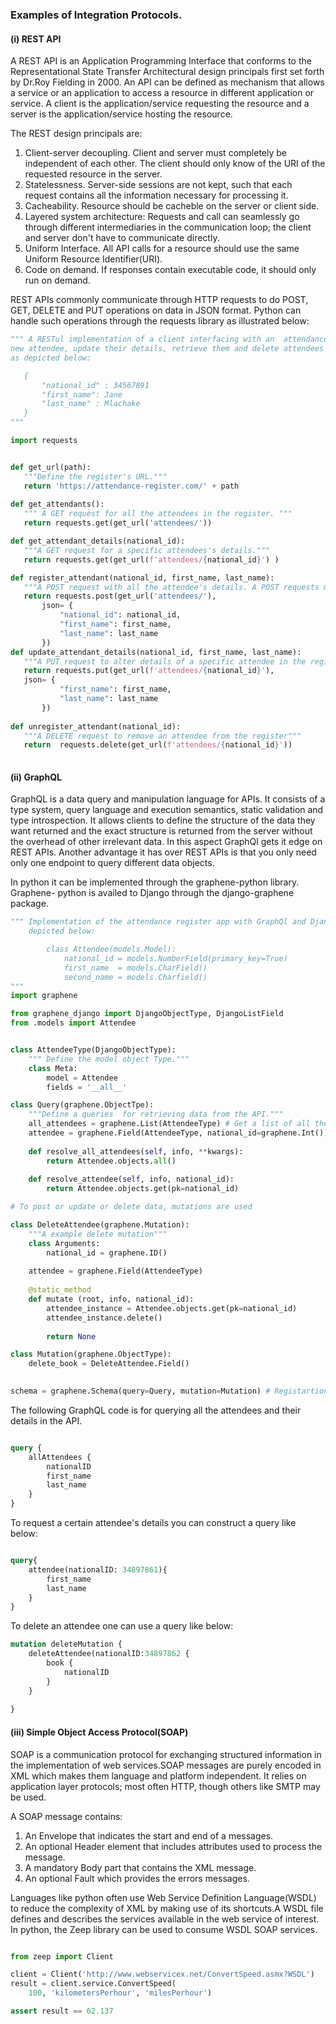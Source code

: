 ### Examples of Integration Protocols.
#### (i) REST API
A REST API is an Application Programming Interface that conforms to the Representational State Transfer Architectural 
design principals first set forth by Dr.Roy Fielding in 2000. An API can be defined as mechanism that allows a service
or an application to access a resource in different application or service. A client is the application/service 
requesting the resource and a server is the application/service hosting the resource.

The REST design principals are:  
 1. Client-server decoupling. Client and server must completely be independent of each other. The client should only 
    know of the URI of the requested resource in the server.  
 2. Statelessness. Server-side sessions are not kept, such that each request contains all the information necessary
    for processing it.  
 3. Cacheability. Resource should be cacheble on the server or client side.  
 4. Layered system architecture: Requests and call can seamlessly go through different intermediaries in the 
    communication loop; the client and server don't have to communicate directly.  
 5. Uniform Interface. All API calls for a resource should use the same Uniform Resource Identifier(URI).  
 6. Code on demand. If responses contain executable code, it should only run on demand.  
 
 REST APIs commonly communicate through HTTP requests to do POST, GET, DELETE and PUT operations on data in JSON format.
 Python can handle such operations through the requests library as illustrated below:
 
 ```python
""" A RESTul implementation of a client interfacing with an  attendance register server using HTTP. The client shall post 
new attendee, update their details, retrieve them and delete attendees as needed. An attendee JSON object shall be 
as depicted below:

    {
        "national_id" : 34567891
        "first_name": Jane
        "last_name" : Mlachake
    }
"""

import requests


def get_url(path):
    """Define the register's URL."""
    return 'https://attendance-register.com/' + path
   
def get_attendants():
    """ A GET request for all the attendees in the register. """
    return requests.get(get_url('attendees/'))

def get_attendant_details(national_id):
    """A GET request for a specific attendees's details."""
    return requests.get(get_url(f'attendees/{national_id}') )

def register_attendant(national_id, first_name, last_name):
    """A POST request with all the attendee's details. A POST requests makes a new addition to the register."""
    return requests.post(get_url('attendees/'),
        json= {
            "national_id": national_id,
            "first_name": first_name,
            "last_name": last_name
        })
def update_attendant_details(national_id, first_name, last_name):
    """A PUT request to alter details of a specific attendee in the register."""
    return requests.put(get_url(f'attendees/{national_id}'),
    json= {
            "first_name": first_name,
            "last_name": last_name
        })
    
def unregister_attendant(national_id): 
    """A DELETE request to remove an attendee from the register"""  
    return  requests.delete(get_url(f'attendees/{national_id}'))
    
```
 

#### (ii) GraphQL
GraphQL is a data query and manipulation language for APIs. It consists of a type system, query language and execution 
semantics, static validation and type introspection. It allows clients to define the structure of the data they
want returned and the exact structure is returned from the server without the overhead of other irrelevant data. In this 
aspect GraphQl gets it edge on REST APIs. Another advantage it has over REST APIs is that you only need only one endpoint
to query different data objects.   

In python it can be implemented through the graphene-python library. Graphene- python is availed to Django through the
django-graphene package.   

```python
""" Implementation of the attendance register app with GraphQl and Django. The Django model class shall be as 
    depicted below:

        class Attendee(models.Model):
            national_id = models.NumberField(primary_key=True)
            first_name  = models.CharField()
            second_name = models.Charfield()
"""
import graphene

from graphene_django import DjangoObjectType, DjangoListField 
from .models import Attendee


class AttendeeType(DjangoObjectType):
    """ Define the model object Type."""
    class Meta:
        model = Attendee
        fields = '__all__'

class Query(graphene.ObjectTpe):
    """Define a queries  for retrieving data from the API."""
    all_attendees = graphene.List(AttendeeType) # Get a list of all the attendees
    attendee = graphene.Field(AttendeeType, national_id=graphene.Int()) # Get a specific attendee.
    
    def resolve_all_attendees(self, info, **kwargs):
        return Attendee.objects.all()
    
    def resolve_attendee(self, info, national_id):
        return Attendee.objects.get(pk=national_id)

# To post or update or delete data, mutations are used

class DeleteAttendee(graphene.Mutation):
    """A example delete mutation"""
    class Arguments:
        national_id = graphene.ID()
        
    attendee = graphene.Field(AttendeeType)
    
    @static_method
    def mutate (root, info, national_id):
        attendee_instance = Attendee.objects.get(pk=national_id)
        attendee_instance.delete()
        
        return None

class Mutation(graphene.ObjectType):
    delete_book = DeleteAttendee.Field()
    

schema = graphene.Schema(query=Query, mutation=Mutation) # Registartion into the single endpoint.
```

The following GraphQL code is for querying all the attendees and their details in the API.
```graphql

query {
    allAttendees {
        nationalID
        first_name
        last_name  
    }   
}
```
To request a certain attendee's details you can construct a query like below:

```graphql

query{
    attendee(nationalID: 34897861){
        first_name
        last_name
    }
}
```   

To delete an attendee one can use a query like below:

```graphql
mutation deleteMutation {
    deleteAttendee(nationalID:34897862 {
        book {
            nationalID
        }
    }
    
}
```

#### (iii) Simple Object Access Protocol(SOAP)
SOAP is a communication protocol for exchanging structured information in the implementation of web services.SOAP 
messages are purely encoded in XML which makes them language and platform independent. It relies on application layer 
protocols; most often HTTP, though others like SMTP may be used. 

A SOAP message contains:
 1. An Envelope that indicates the start and end of a messages.
 2. An optional Header element that includes attributes used to process the message.
 3. A mandatory Body part that contains the XML message.
 4. An optional Fault which provides the errors messages.
 
Languages like python often use Web Service Definition Language(WSDL)  to reduce  the complexity of XML by making use 
of its shortcuts.A WSDL file defines and describes the services available in the web service of interest. In python, 
the Zeep library can be used to consume WSDL SOAP services.

```python

from zeep import Client

client = Client('http://www.webservicex.net/ConvertSpeed.asmx?WSDL')
result = client.service.ConvertSpeed(
    100, 'kilometersPerhour', 'milesPerhour')

assert result == 62.137

```

 




